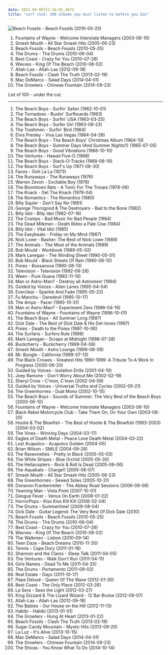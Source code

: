 ```yaml
---
date: 2021-04-06T21:16:01.467Z
title: "surf rock: 100 albums you must listen to before you die"
---
```

![Beach Fossils - Beach Fossils (2010-05-25)](http://coverartarchive.org/release/de97e6e3-ed07-4bf6-b82a-398582b0e7c5/2896608641-500.jpg "Beach Fossils - Beach Fossils (2010-05-25)")
<ol class="albums">
<li data-cover="http://coverartarchive.org/release/f4810353-6d20-4c08-aa9d-c2b5059ccc8c/20935552675-500.jpg" data-tags="indie" role="button">Fountains of Wayne - Welcome Interstate Managers (2003-06-10)</li>
<li data-cover="http://coverartarchive.org/release/90f2861a-56e3-4ea5-8c87-d67fdc9759dc/8307044367-500.jpg" data-tags="classic rock, garage rock" role="button">Smash Mouth - All Star Smash Hits (2005-08-23)</li>
<li data-cover="http://coverartarchive.org/release/de97e6e3-ed07-4bf6-b82a-398582b0e7c5/2896608641-500.jpg" data-tags="indie rock, surf rock" role="button">Beach Fossils - Beach Fossils (2010-05-25)</li>
<li data-cover="https://img.discogs.com/xbnj54pJl7QKz1MCL_KaOsKO6vU=/fit-in/600x606/filters:strip_icc():format(jpeg):mode_rgb():quality(90)/discogs-images/R-2306596-1592741615-3680.jpeg.jpg" data-tags="indie pop" role="button">The Drums - The Drums (2010-06-04)</li>
<li data-cover="https://img.discogs.com/wBqojqfUqW7JPRm-k7Ay0V3sJhk=/fit-in/600x600/filters:strip_icc():format(jpeg):mode_rgb():quality(90)/discogs-images/R-2364771-1436727994-5630.jpeg.jpg" data-tags="lo-fi, garage rock" role="button">Best Coast - Crazy for You (2010-07-26)</li>
<li data-cover="https://img.discogs.com/ZyXE6azUPk6G73RJQYNmC7LP_jU=/fit-in/500x500/filters:strip_icc():format(jpeg):mode_rgb():quality(90)/discogs-images/R-2386283-1281008973.jpeg.jpg" data-tags="lo-fi" role="button">Wavves - King Of The Beach (2010-08-02)</li>
<li data-cover="http://coverartarchive.org/release/bad4c9ec-4bcb-42a2-bdbf-b47888550ecb/18832505655-500.jpg" data-tags="psychedelic, garage rock, garage, debut album" role="button">Allah-Las - Allah-Las (2012-09-18)</li>
<li data-cover="https://img.discogs.com/ho0WYhDrYbe9ztyquejGyWB9-0w=/fit-in/300x300/filters:strip_icc():format(jpeg):mode_rgb():quality(90)/discogs-images/R-4303534-1361208475-1865.jpeg.jpg" data-tags="indie rock" role="button">Beach Fossils - Clash The Truth (2013-02-19)</li>
<li data-cover="http://coverartarchive.org/release/7e535de9-a3b3-423e-8edf-c200e8713c77/7135267762-500.jpg" data-tags="indie rock, jangle pop, indie" role="button">Mac DeMarco - Salad Days (2014-04-01)</li>
<li data-cover="http://coverartarchive.org/release/45d4f4d5-817c-42ee-97eb-21ad938ec748/8892089640-500.jpg" data-tags="lo-fi, new wave, garage rock, psychedelic rock, trippy, surf rock, surf music, lo-fi rock, indie rick, beach goth" role="button">The Growlers - Chinese Fountain (2014-09-23)</li>
</ol>
List of 100 - under the cut.
<!-- more -->

_________________

<ol class="albums">
<li data-cover="https://img.discogs.com/naLLie-aCQ-3elkhmF2vgERHtdc=/fit-in/495x500/filters:strip_icc():format(jpeg):mode_rgb():quality(90)/discogs-images/R-6712956-1425149811-3644.jpeg.jpg" data-tags="surf rock, rock, 60s" role="button">
The Beach Boys - Surfin' Safari (1962-10-01)
</li>
<li data-cover="http://coverartarchive.org/release/0f055c6b-5a0c-40c5-891c-ff9e41d16acd/22422100646-500.jpg" data-tags="surf" role="button">
The Tornadoes - Bustin' Surfboards (1963)
</li>
<li data-cover="http://coverartarchive.org/release/5daacb44-12e5-42ea-9308-76fcb9a78312/7032503725-500.jpg" data-tags="surf rock" role="button">
The Beach Boys - Surfin' USA (1963-03-25)
</li>
<li data-cover="http://coverartarchive.org/release/d8e1be8d-2c1e-4b35-99d7-4a18cd10a559/11681448025-500.jpg" data-tags="surf rock, 60s" role="button">
The Beach Boys - Surfer Girl (1963-09-23)
</li>
<li data-cover="https://img.discogs.com/_DQavv8DT-REm9P13B67jLCuywE=/fit-in/590x579/filters:strip_icc():format(jpeg):mode_rgb():quality(90)/discogs-images/R-385990-1328699490.jpeg.jpg" data-tags="surf rock, garage rock, surfin bird" role="button">
The Trashmen - Surfin' Bird (1964)
</li>
<li data-cover="http://coverartarchive.org/release/1697c288-fc02-4f69-adc0-a620ed877124/21286054887-500.jpg" data-tags="classic rock, rock n roll" role="button">
Elvis Presley - Viva Las Vegas (1964-04-28)
</li>
<li data-cover="http://coverartarchive.org/release/5f052967-1a75-48b1-b430-89a76f4ef078/10302241006-500.jpg" data-tags="christmas" role="button">
The Beach Boys - The Beach Boys' Christmas Album (1964-10)
</li>
<li data-cover="https://img.discogs.com/HY_iWduMdvL7qn1U4m9VB-Ci8D4=/fit-in/600x600/filters:strip_icc():format(jpeg):mode_rgb():quality(90)/discogs-images/R-1458551-1334290931.jpeg.jpg" data-tags="60s" role="button">
The Beach Boys - Summer Days (And Summer Nights!!) (1965-07-05)
</li>
<li data-cover="https://img.discogs.com/ApQKJX_tZJZUIhyk7UPkxuVnmQc=/fit-in/600x606/filters:strip_icc():format(jpeg):mode_rgb():quality(90)/discogs-images/R-3526593-1366076522-7056.jpeg.jpg" data-tags="60s, baroque pop, psychedelic pop, sunshine pop, american, surf rock, progressive pop, art pop" role="button">
The Beach Boys - Good Vibrations (1966-10-10)
</li>
<li data-cover="https://img.discogs.com/3nlui8RGMT03SNYnA-IgPa94BMQ=/fit-in/600x613/filters:strip_icc():format(jpeg):mode_rgb():quality(90)/discogs-images/R-6869769-1428774685-1743.jpeg.jpg" data-tags="instrumental, classic rock, surf" role="button">
The Ventures - Hawaii Five-O (1968)
</li>
<li data-cover="http://coverartarchive.org/release/70538a32-f163-4896-a22f-90a1f529ca56/14713576932-500.jpg" data-tags="surf, beach boys, rock" role="button">
The Beach Boys - Stack-O-Tracks (1968-08-19)
</li>
<li data-cover="http://coverartarchive.org/release/30f4bea8-27a1-3f55-b436-a804e45fa701/22612433836-500.jpg" data-tags="70s, psychedelic pop, most depressing album cover ever" role="button">
The Beach Boys - Surf's Up (1971-08-30)
</li>
<li data-cover="http://coverartarchive.org/release/20a3b21d-5d06-4db7-a737-cce696fd763e/10723116989-500.jpg" data-tags="classic rock, rock" role="button">
Faces - Ooh La La (1973)
</li>
<li data-cover="http://coverartarchive.org/release/78f533b9-4722-4f11-ac0b-c16feed77425/5642386863-500.jpg" data-tags="hard rock, 70s, rock, female vocalists" role="button">
The Runaways - The Runaways (1976)
</li>
<li data-cover="http://coverartarchive.org/release/b66973ae-deb4-4bc6-a232-31a5837ec21d/3808493783-500.jpg" data-tags="classic rock, rock" role="button">
Warren Zevon - Excitable Boy (1978)
</li>
<li data-cover="https://img.discogs.com/R-nD4hx9hRNSIPhu0VdsnStH4OQ=/fit-in/600x594/filters:strip_icc():format(jpeg):mode_rgb():quality(90)/discogs-images/R-3521427-1366984642-3770.jpeg.jpg" data-tags="powerpop, loved album" role="button">
The Boomtown Rats - A Tonic For The Troops (1978-06)
</li>
<li data-cover="http://coverartarchive.org/release/489e7f56-d73e-3772-9229-c45375da5e5b/7506671171-500.jpg" data-tags="classic rock" role="button">
The Knack - Get The Knack (1979-04)
</li>
<li data-cover="https://via.placeholder.com/450" data-tags="punk" role="button">
The Romantics - The Romantics (1980)
</li>
<li data-cover="http://coverartarchive.org/release/9c721b61-71e1-4192-b93c-a9eeae68009e/10474351107-500.jpg" data-tags="classic rock, rock" role="button">
Billy Squier - Don't Say No (1981)
</li>
<li data-cover="http://coverartarchive.org/release/b2c7fcdf-e57f-4584-b106-ae50ca61b3d4/5581534172-500.jpg" data-tags="blues rock, blues" role="button">
George Thorogood & The Destroyers - Bad to the Bone (1982)
</li>
<li data-cover="https://img.discogs.com/6f2arQmOvhprFonrzs0tkxWGCRg=/fit-in/596x599/filters:strip_icc():format(jpeg):mode_rgb():quality(90)/discogs-images/R-372943-1363547814-5889.jpeg.jpg" data-tags="rock, 80s, new wave" role="button">
Billy Idol - Billy Idol (1982-07-16)
</li>
<li data-cover="http://coverartarchive.org/release/1d14b584-dd3b-4fc3-bfad-1bffc07a2988/15855476760-500.jpg" data-tags="psychobilly, punk" role="button">
The Cramps - Bad Music for Bad People (1984)
</li>
<li data-cover="https://img.discogs.com/45Ia8qZjawcm_1mgFakqn7N1kxY=/fit-in/600x602/filters:strip_icc():format(jpeg):mode_rgb():quality(90)/discogs-images/R-417039-1437479759-2873.jpeg.jpg" data-tags="classic rock, metal, rock, punk, psychedelic, garage rock, glam rock, powerpop, surf rock, chameleon, proto punk, rock-protopunk, cowcore" role="button">
The Dead Milkmen - Death Rides a Pale Cow (1984)
</li>
<li data-cover="http://coverartarchive.org/release/08c1b5dc-8b44-4039-b86f-c0dc4975cc27/9230305954-500.jpg" data-tags="80s, rock, new wave" role="button">
Billy Idol - Vital Idol (1985)
</li>
<li data-cover="https://img.discogs.com/tLxPzs6lDnBK-KVqGcFCDefuJGY=/fit-in/200x200/filters:strip_icc():format(jpeg):mode_rgb():quality(90)/discogs-images/R-2953368-1316419473.jpeg.jpg" data-tags="classic rock, 60s, psychedelic, oldies, beat" role="button">
The Easybeats - Friday on My Mind (1987)
</li>
<li data-cover="https://img.discogs.com/C2cd7Hm-5QnTnoo12qw7YjMwD5w=/fit-in/600x593/filters:strip_icc():format(jpeg):mode_rgb():quality(90)/discogs-images/R-4172671-1409236226-1566.jpeg.jpg" data-tags="classic rock, rock, pop rock, psychedelic, garage rock, glam rock, powerpop, country rock, surf rock, chameleon, proto punk, rock-protopunk, flashback alternatives" role="button">
Nick Lowe - Basher: The Best of Nick Lowe (1989)
</li>
<li data-cover="http://coverartarchive.org/release/06a90d76-e4ff-4660-b8d5-b661ca86fa0e/15520107827-500.jpg" data-tags="classic rock, metal, rock, punk, psychedelic, garage rock, glam rock, blues rock, powerpop, surf rock, greatest hits, chameleon, proto punk, rock-protopunk, bands beginning with the" role="button">
The Animals - The Most of the Animals (1989)
</li>
<li data-cover="https://img.discogs.com/ZvMMEHPiNjXM13TgFELnL2SKlhk=/fit-in/300x300/filters:strip_icc():format(jpeg):mode_rgb():quality(90)/discogs-images/R-600698-1137035784.jpeg.jpg" data-tags="rock" role="button">
Bob Mould - Workbook (1989-05-02)
</li>
<li data-cover="http://coverartarchive.org/release/723fa46a-628d-44c9-8e22-8fba5ba44c6c/2947394304-500.jpg" data-tags="rock, 90s" role="button">
Mark Lanegan - The Winding Sheet (1990-05-01)
</li>
<li data-cover="https://img.discogs.com/Y0mSAUFYU1DUgnAyW_Le_XvAiAs=/fit-in/600x579/filters:strip_icc():format(jpeg):mode_rgb():quality(90)/discogs-images/R-817686-1476844565-1240.jpeg.jpg" data-tags="rock, 90s, rock-protopunk, albums 2008" role="button">
Bob Mould - Black Sheets Of Rain (1990-08-10)
</li>
<li data-cover="http://coverartarchive.org/release/4f10a7d7-2dd9-380d-b13a-60e2ae0eef9c/21311200020-500.jpg" data-tags="alternative rock" role="button">
Pixies - Bossanova (1990-08-13)
</li>
<li data-cover="http://coverartarchive.org/release/bc4b9835-65fc-4f27-93f9-e853b168b6b5/21355582922-500.jpg" data-tags="glittering raspberry dancefloors, records and tapes" role="button">
Television - Television (1992-09-28)
</li>
<li data-cover="https://img.discogs.com/_lTn7NOvFtc4uttgferOaoouNzo=/fit-in/500x500/filters:strip_icc():format(jpeg):mode_rgb():quality(90)/discogs-images/R-1305934-1247396025.jpeg.jpg" data-tags="alternative, experimental, comedy rock" role="button">
Ween - Pure Guava (1992-11-10)
</li>
<li data-cover="http://coverartarchive.org/release/1933de01-235c-4252-8acc-20bafbee6f23/16217895857-500.jpg" data-tags="surf" role="button">
Man or Astro-Man? - Destroy all Astromen! (1994)
</li>
<li data-cover="https://img.discogs.com/XVQxz6IrnS2KGEuqcB7m1Wb-i9c=/fit-in/600x593/filters:strip_icc():format(jpeg):mode_rgb():quality(90)/discogs-images/R-8238317-1552105184-6434.jpeg.jpg" data-tags="90s, indie rock, lo-fi" role="button">
Guided by Voices - Alien Lanes (1995-04-04)
</li>
<li data-cover="https://img.discogs.com/ET7Yy8_knfXR_aToSfd-_4mULc8=/fit-in/600x600/filters:strip_icc():format(jpeg):mode_rgb():quality(90)/discogs-images/R-1750670-1333630000.jpeg.jpg" data-tags="alternative rock, 90s, rock" role="button">
Everclear - Sparkle And Fade (1995-05-23)
</li>
<li data-cover="http://coverartarchive.org/release/3784ca06-2bbb-4a33-918b-f35df8867049/9200748551-500.jpg" data-tags="stoner rock" role="button">
Fu Manchu - Daredevil (1995-10-17)
</li>
<li data-cover="http://coverartarchive.org/release/8ee6b6b1-fe79-4935-b229-50f64b87cb17/7786670567-500.jpg" data-tags="4ad" role="button">
The Amps - Pacer (1995-10-31)
</li>
<li data-cover="http://coverartarchive.org/release/20532932-c1f1-4c78-9127-4d8cdc5ad7b4/10425417412-500.jpg" data-tags="instrumental, surf, surf rock" role="button">
Man or Astro-Man? - Experiment Zero (1996-04-16)
</li>
<li data-cover="http://coverartarchive.org/release/14992fdd-b7c2-321f-a6eb-492776e765e7/20895447487-500.jpg" data-tags="rock, power pop" role="button">
Fountains of Wayne - Fountains of Wayne (1996-10-01)
</li>
<li data-cover="http://coverartarchive.org/release/08c58e6a-1857-4851-99aa-3ebb844a7c14/14712750167-500.jpg" data-tags="60s, surf rock" role="button">
The Beach Boys - All Summer Long (1997)
</li>
<li data-cover="https://img.discogs.com/bxg6u2e4n7SNZSkzzMeepDnNDM4=/fit-in/593x469/filters:strip_icc():format(jpeg):mode_rgb():quality(90)/discogs-images/R-7239100-1436890155-1359.jpeg.jpg" data-tags="surf" role="button">
Dick Dale - The Best of Dick Dale & His Del-tones (1997)
</li>
<li data-cover="http://coverartarchive.org/release/51413ed2-fae9-47f2-9759-b0b98434836c/1156807663-500.jpg" data-tags="alternative rock" role="button">
Pixies - Death to the Pixies (1997-10-06)
</li>
<li data-cover="https://img.discogs.com/Dbynx4lWCcOI8sdVFzhDgTNzGx0=/fit-in/600x585/filters:strip_icc():format(jpeg):mode_rgb():quality(90)/discogs-images/R-8503660-1583953406-6793.jpeg.jpg" data-tags="surf rock, surf" role="button">
The Surfaris - Surfers Rule (1998)
</li>
<li data-cover="http://coverartarchive.org/release/ec94589c-4ed0-48d7-9d73-6071776f698e/2948145055-500.jpg" data-tags="90s" role="button">
Mark Lanegan - Scraps at Midnight (1998-07-28)
</li>
<li data-cover="http://coverartarchive.org/release/a402586f-5215-4b26-8926-85e20b0c6c97/9587930745-500.jpg" data-tags="rock, hard rock" role="button">
Buckcherry - Buckcherry (1999-04-06)
</li>
<li data-cover="https://img.discogs.com/U9znl1olQGmbi3dQjMPbJHMbrEM=/fit-in/600x591/filters:strip_icc():format(jpeg):mode_rgb():quality(90)/discogs-images/R-368203-1466108919-3862.jpeg.jpg" data-tags="rock, alternative" role="button">
Smash Mouth - Astro Lounge (1999-06-08)
</li>
<li data-cover="https://img.discogs.com/OoYqRaioExYwRVxBBVILXXa8h8g=/fit-in/600x600/filters:strip_icc():format(jpeg):mode_rgb():quality(90)/discogs-images/R-381539-1234352618.jpeg.jpg" data-tags="experimental, avant-garde, mike patton" role="button">
Mr. Bungle - California (1999-07-13)
</li>
<li data-cover="http://coverartarchive.org/release/03f08510-e44b-48cb-a98a-c09551648c61/7867219841-500.jpg" data-tags="classic rock, metal, rock, punk, sad, acoustic, psychedelic, mellow, garage rock, glam rock, surf rock, chameleon, proto punk, essential, rock-protopunk, the black crowes" role="button">
The Black Crowes - Greatest Hits 1990-1999: A Tribute To A Work In Progress (2000-06-20)
</li>
<li data-cover="https://img.discogs.com/H_s2q2tKfcYXZS8iRD6LVNbAiag=/fit-in/500x496/filters:strip_icc():format(jpeg):mode_rgb():quality(90)/discogs-images/R-4058347-1353849248-4687.jpeg.jpg" data-tags="rock, alternative" role="button">
Guided by Voices - Isolation Drills (2001-04-10)
</li>
<li data-cover="https://img.discogs.com/A0VVIyKLQd_5FEOag2sZe82URmA=/fit-in/600x594/filters:strip_icc():format(jpeg):mode_rgb():quality(90)/discogs-images/R-396805-1571162764-2400.jpeg.jpg" data-tags="rock, punk, punk rock" role="button">
Joey Ramone - Don't Worry About Me (2002-02-19)
</li>
<li data-cover="http://coverartarchive.org/release/ab111dce-61f6-4e1c-b0e5-ee76fe06ca31/10159210653-500.jpg" data-tags="female vocalists, rock" role="button">
Sheryl Crow - C'mon, C'mon (2002-04-08)
</li>
<li data-cover="https://img.discogs.com/pmmj3mB4SNEPLxvvgGYDKOI3qy8=/fit-in/408x361/filters:strip_icc():format(jpeg):mode_rgb():quality(90)/discogs-images/R-2396372-1412006316-8434.jpeg.jpg" data-tags="classic rock, metal, psychedelic, garage rock, glam rock, powerpop, country rock, surf rock, 2000s, chameleon, proto punk, my favourite artist, rock-protopunk" role="button">
Guided by Voices - Universal Truths and Cycles (2002-05-21)
</li>
<li data-cover="https://img.discogs.com/0oz0hjq6Q-47wkzx1-f65kOs6f0=/fit-in/600x597/filters:strip_icc():format(jpeg):mode_rgb():quality(90)/discogs-images/R-1103346-1495552406-6044.jpeg.jpg" data-tags="garage rock" role="button">
The Greenhornes - Dual Mono (2002-10-15)
</li>
<li data-cover="http://coverartarchive.org/release/44d0cab3-7f42-31b4-a920-c52a84cd8de9/3111038528-500.jpg" data-tags="classic rock, 60s, surf rock" role="button">
The Beach Boys - Sounds of Summer: The Very Best of the Beach Boys (2003-06-10)
</li>
<li data-cover="http://coverartarchive.org/release/f4810353-6d20-4c08-aa9d-c2b5059ccc8c/20935552675-500.jpg" data-tags="indie" role="button">
Fountains of Wayne - Welcome Interstate Managers (2003-06-10)
</li>
<li data-cover="https://img.discogs.com/BIFFlFcgE_WXsUFm1iEBDRLvtko=/fit-in/600x594/filters:strip_icc():format(jpeg):mode_rgb():quality(90)/discogs-images/R-2460634-1602939219-3786.jpeg.jpg" data-tags="rock, indie rock, igneoustempest" role="button">
Black Rebel Motorcycle Club - Take Them On, On Your Own (2003-08-20)
</li>
<li data-cover="http://coverartarchive.org/release/3b9d0b00-f412-4b45-882a-4ed30e2626f4/8023506950-500.jpg" data-tags="hootie" role="button">
Hootie & The Blowfish - The Best of Hootie & The Blowfish (1993-2003) (2004-03-02)
</li>
<li data-cover="https://img.discogs.com/3mbOIjGGDq61ImqUIBUwduKad7g=/fit-in/600x603/filters:strip_icc():format(jpeg):mode_rgb():quality(90)/discogs-images/R-484054-1525693159-1114.jpeg.jpg" data-tags="alternative rock, rock" role="button">
The Vines - Winning Days (2004-03-17)
</li>
<li data-cover="http://coverartarchive.org/release/ddf2d79b-2c98-4857-9276-46d1a95cdf1f/1924050449-500.jpg" data-tags="garage rock, rock, stoner rock, alternative rock" role="button">
Eagles of Death Metal - Peace Love Death Metal (2004-03-22)
</li>
<li data-cover="http://coverartarchive.org/release/9def2489-d952-4325-88df-d3b09667e9f0/22134783207-500.jpg" data-tags="surf, surf rock" role="button">
Lost Acapulco - Acapulco Golden (2004-05)
</li>
<li data-cover="http://coverartarchive.org/release/b7b2aa52-2189-486a-aa6f-de095ddfd019/1602455849-500.jpg" data-tags="classic rock, pop, baroque pop" role="button">
Brian Wilson - SMiLE (2004-09-28)
</li>
<li data-cover="https://img.discogs.com/J1nQVSd6Kw41GvClK2lIQYyt2fM=/fit-in/350x348/filters:strip_icc():format(jpeg):mode_rgb():quality(90)/discogs-images/R-1725811-1239432666.jpeg.jpg" data-tags="rock" role="button">
The Raveonettes - Pretty in Black (2005-05-03)
</li>
<li data-cover="https://img.discogs.com/Y_i8eZruQmDV7g4ZC5cZTT80zCI=/fit-in/600x600/filters:strip_icc():format(jpeg):mode_rgb():quality(90)/discogs-images/R-503345-1426119276-6042.jpeg.jpg" data-tags="alternative rock, garage rock" role="button">
The White Stripes - Blue Orchid (2005-05-30)
</li>
<li data-cover="https://via.placeholder.com/450" data-tags="rock, classic rock" role="button">
The Hellacopters - Rock & Roll Is Dead (2005-06-06)
</li>
<li data-cover="http://coverartarchive.org/release/f05702c0-a8ef-473f-9ce8-e9dbb4ca10a0/4964947583-500.jpg" data-tags="ska" role="button">
The Aquabats - Charge!! (2005-06-07)
</li>
<li data-cover="http://coverartarchive.org/release/90f2861a-56e3-4ea5-8c87-d67fdc9759dc/8307044367-500.jpg" data-tags="classic rock, garage rock" role="button">
Smash Mouth - All Star Smash Hits (2005-08-23)
</li>
<li data-cover="https://img.discogs.com/7ZqFrSl7QC4FQXlJ-1qj6jYLm10=/fit-in/500x500/filters:strip_icc():format(jpeg):mode_rgb():quality(90)/discogs-images/R-1589412-1249399124.jpeg.jpg" data-tags="garage rock" role="button">
The Greenhornes - Sewed Soles (2005-10-31)
</li>
<li data-cover="http://coverartarchive.org/release/4039ed1d-dcb9-4f5f-997f-850149eba561/2323701025-500.jpg" data-tags="rock, alternative, acoustic, live, surf rock, chill surf" role="button">
Donavon Frankenreiter - The Abbey Road Sessions (2006-06-06)
</li>
<li data-cover="http://coverartarchive.org/release/400b626c-7d7c-4ea0-a7c0-fe391b9464a7/19799047371-500.jpg" data-tags="stoner rock, psychedelic rock, surf rock, 00s" role="button">
Yawning Man - Vista Point (2007-10-01)
</li>
<li data-cover="http://coverartarchive.org/release/8725f303-1085-49d8-843c-412e696b04f4/6453716265-500.jpg" data-tags="indie" role="button">
Dengue Fever - Venus On Earth (2008-01-22)
</li>
<li data-cover="http://coverartarchive.org/release/2edbdfcb-e766-4ab4-a86c-616e39e5bf32/4783866122-500.jpg" data-tags="rockabilly, psychobilly" role="button">
HorrorPops - Kiss Kiss Kill Kill (2008-02-04)
</li>
<li data-cover="https://img.discogs.com/oNFSjTexRiVMalE7T4fkr9_svIM=/fit-in/500x492/filters:strip_icc():format(jpeg):mode_rgb():quality(90)/discogs-images/R-3252029-1330725814.jpeg.jpg" data-tags="indie, indie pop" role="button">
The Drums - Summertime! (2009-08-04)
</li>
<li data-cover="https://img.discogs.com/sWHNkv0pmoiARb1DPZuRZf8iNaQ=/fit-in/600x597/filters:strip_icc():format(jpeg):mode_rgb():quality(90)/discogs-images/R-615069-1458945321-7238.jpeg.jpg" data-tags="classic rock, surf, surf rock" role="button">
Dick Dale - Guitar Legend: The Very Best Of Dick Dale (2010)
</li>
<li data-cover="http://coverartarchive.org/release/de97e6e3-ed07-4bf6-b82a-398582b0e7c5/2896608641-500.jpg" data-tags="indie rock, surf rock" role="button">
Beach Fossils - Beach Fossils (2010-05-25)
</li>
<li data-cover="https://img.discogs.com/xbnj54pJl7QKz1MCL_KaOsKO6vU=/fit-in/600x606/filters:strip_icc():format(jpeg):mode_rgb():quality(90)/discogs-images/R-2306596-1592741615-3680.jpeg.jpg" data-tags="indie pop" role="button">
The Drums - The Drums (2010-06-04)
</li>
<li data-cover="https://img.discogs.com/wBqojqfUqW7JPRm-k7Ay0V3sJhk=/fit-in/600x600/filters:strip_icc():format(jpeg):mode_rgb():quality(90)/discogs-images/R-2364771-1436727994-5630.jpeg.jpg" data-tags="lo-fi, garage rock" role="button">
Best Coast - Crazy for You (2010-07-26)
</li>
<li data-cover="https://img.discogs.com/ZyXE6azUPk6G73RJQYNmC7LP_jU=/fit-in/500x500/filters:strip_icc():format(jpeg):mode_rgb():quality(90)/discogs-images/R-2386283-1281008973.jpeg.jpg" data-tags="lo-fi" role="button">
Wavves - King Of The Beach (2010-08-02)
</li>
<li data-cover="https://img.discogs.com/Jo8CRxFlAMEOp8bUNyB3xl161bU=/fit-in/600x597/filters:strip_icc():format(jpeg):mode_rgb():quality(90)/discogs-images/R-2494214-1292538591.jpeg.jpg" data-tags="indie rock" role="button">
The Walkmen - Lisbon (2010-09-14)
</li>
<li data-cover="http://coverartarchive.org/release/138fc9b5-095a-45e5-861c-1ea86e85dc5a/9037433330-500.jpg" data-tags="surf, surf rock, surf pop" role="button">
Teen Daze - Beach Dreams (2010-11-30)
</li>
<li data-cover="http://coverartarchive.org/release/cc7b9b23-9c20-4bc0-8a76-d7421ce8190a/27047225696-500.jpg" data-tags="indie pop" role="button">
Tennis - Cape Dory (2011-01-18)
</li>
<li data-cover="http://coverartarchive.org/release/aa830f53-5676-4ad2-b335-fe48babb3f06/6231599835-500.jpg" data-tags="lo-fi, surf rock, wfmu heavily played records" role="button">
Shannon and the Clams - Sleep Talk (2011-04-05)
</li>
<li data-cover="https://img.discogs.com/5JcF4BsDctfEpcD6Kuy1ZyHOwJo=/fit-in/600x604/filters:strip_icc():format(jpeg):mode_rgb():quality(90)/discogs-images/R-11092559-1509723576-3161.jpeg.jpg" data-tags="instrumental, surf rock" role="button">
The Ventures - Walk Don't Run (2011-04-11)
</li>
<li data-cover="http://coverartarchive.org/release/9a7c1804-ea49-3151-a3e9-9bfca4db9198/7037791415-500.jpg" data-tags="dream pop, surf rock, tough love records" role="button">
Girls Names - Dead To Me (2011-04-25)
</li>
<li data-cover="http://coverartarchive.org/release/b6b21d16-021f-48fe-a575-c46320cf3107/28325780282-500.jpg" data-tags="indie pop, new wave" role="button">
The Drums - Portamento (2011-09-02)
</li>
<li data-cover="http://coverartarchive.org/release/68a6f03a-20ec-4bee-84a6-926f3a234e1f/15821020755-500.jpg" data-tags="indie rock, indie pop" role="button">
Real Estate - Days (2011-10-17)
</li>
<li data-cover="http://coverartarchive.org/release/468e8c41-6ab5-46f9-8b79-1ea486ffa376/25978347621-500.jpg" data-tags="baroque pop, rock opera" role="button">
Pepe Deluxé - Queen Of The Wave (2012-01-30)
</li>
<li data-cover="http://coverartarchive.org/release/6de48734-e3b2-451f-8be1-2f65616b1e37/946776332-500.jpg" data-tags="indie, indie rock, lo-fi" role="button">
Best Coast - The Only Place (2012-03-26)
</li>
<li data-cover="http://coverartarchive.org/release/0b139345-7b1e-49d7-b482-7af58ea446cc/3955506171-500.jpg" data-tags="rock, indie pop, indie rock, hardly art, fucking lovely" role="button">
La Sera - Sees the Light (2012-03-27)
</li>
<li data-cover="http://coverartarchive.org/release/54896f2d-38f2-4f19-b6e1-3f9982918ad5/6705445665-500.jpg" data-tags="garage rock" role="button">
King Gizzard & The Lizard Wizard - 12 Bar Bruise (2012-09-07)
</li>
<li data-cover="http://coverartarchive.org/release/bad4c9ec-4bcb-42a2-bdbf-b47888550ecb/18832505655-500.jpg" data-tags="psychedelic, garage rock, garage, debut album" role="button">
Allah-Las - Allah-Las (2012-09-18)
</li>
<li data-cover="https://img.discogs.com/OZM06ZVleqphXIjFPn49kOnUwb4=/fit-in/600x598/filters:strip_icc():format(jpeg):mode_rgb():quality(90)/discogs-images/R-4018199-1466511789-1576.jpeg.jpg" data-tags="indie rock" role="button">
The Babies - Our House on the Hill (2012-11-13)
</li>
<li data-cover="https://img.discogs.com/hSBF0actuhHTHoMu7qXXZG2m58g=/fit-in/600x600/filters:strip_icc():format(jpeg):mode_rgb():quality(90)/discogs-images/R-3656052-1482527361-6256.jpeg.jpg" data-tags="indie, rock, indie rock, brooklyn, garage rock, surf rock, new york city, 10s, born bad" role="button">
Habibi - Habibi (2013-01-01)
</li>
<li data-cover="http://coverartarchive.org/release/2637eead-2d02-4608-8991-642dda755394/3800015679-500.jpg" data-tags="beach goth" role="button">
The Growlers - Hung At Heart (2013-01-22)
</li>
<li data-cover="https://img.discogs.com/ho0WYhDrYbe9ztyquejGyWB9-0w=/fit-in/300x300/filters:strip_icc():format(jpeg):mode_rgb():quality(90)/discogs-images/R-4303534-1361208475-1865.jpeg.jpg" data-tags="indie rock" role="button">
Beach Fossils - Clash The Truth (2013-02-19)
</li>
<li data-cover="http://coverartarchive.org/release/5d326c99-3620-4643-987c-444d0bfa635b/17253129837-500.jpg" data-tags="psychedelic, dream pop, surf rock" role="button">
Sugar Candy Mountain - Mystic Hits (2013-09-20)
</li>
<li data-cover="http://coverartarchive.org/release/0dbf4ed3-0efc-44a1-b631-2af310042885/13192916186-500.jpg" data-tags="indie rock" role="button">
La Luz - It's Alive (2013-10-15)
</li>
<li data-cover="http://coverartarchive.org/release/7e535de9-a3b3-423e-8edf-c200e8713c77/7135267762-500.jpg" data-tags="indie rock, jangle pop, indie" role="button">
Mac DeMarco - Salad Days (2014-04-01)
</li>
<li data-cover="http://coverartarchive.org/release/45d4f4d5-817c-42ee-97eb-21ad938ec748/8892089640-500.jpg" data-tags="lo-fi, new wave, garage rock, psychedelic rock, trippy, surf rock, surf music, lo-fi rock, indie rick, beach goth" role="button">
The Growlers - Chinese Fountain (2014-09-23)
</li>
<li data-cover="http://coverartarchive.org/release/571e17fe-fbcf-4807-adaf-32b3795b6ecf/12602580450-500.jpg" data-tags="garage rock, psychedelic rock, surf rock" role="button">
The Shivas - You Know What To Do (2014-10-14)
</li>
</ol>
